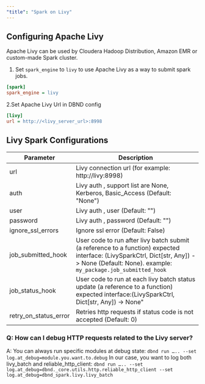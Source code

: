 ```yaml
---
"title": "Spark on Livy"
---
```

## Configuring Apache Livy

Apache Livy can be used by Cloudera Hadoop Distribution, Amazon EMR or custom-made Spark cluster.

1. Set `spark_engine` to `livy` to use Apache Livy as a way to submit spark jobs.

``` ini
[spark]
spark_engine = livy
```

2.Set Apache Livy Url in DBND config 

``` ini
[livy]
url = http://<livy_server_url>:8998
```

## Livy Spark Configurations

| Parameter | Description |
|---|---|
| url | Livy connection url (for example: http://livy:8998) |
| auth | Livy auth , support list are None, Kerberos, Basic_Access (Default: "None") |
| user | Livy auth , user (Default: "") |
| password | Livy auth , password (Default: "") |
| ignore_ssl_errors | Ignore ssl error (Default: False) |
| job_submitted_hook | User code to run after livy batch submit (a reference to a function)  expected interface:  (LivySparkCtrl, Dict[str, Any]) -> None (Default: None). example: `my_package.job_submitted_hook` |
| job_status_hook | User code to run at each livy batch status update (a reference to a function) expected interface:(LivySparkCtrl, Dict[str, Any]) -> None" |
| retry_on_status_error | Retries http requests if status code is not accepted (Default: 0) |

### Q: How can I debug HTTP requests related to the Livy server?
A: You can always run specific modules at debug state: 
`dbnd run ….. --set log.at_debug=module.you.want.to.debug`
In our case, you want to log both livy_batch and reliable_http_client:
`dbnd run ….. --set log.at_debug=dbnd._core.utils.http.reliable_http_client --set log.at_debug=dbnd_spark.livy.livy_batch`